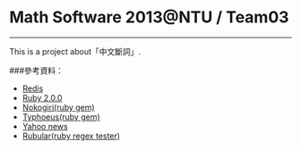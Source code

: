 # Math Software 2013@NTU / Team03 #

---

This is a project about「中文斷詞」.

###參考資料：

- [Redis](http://redis.io/)
- [Ruby 2.0.0](http://www.ruby-lang.org/zh_tw/)
- [Nokogiri(ruby gem)](http://nokogiri.org/)
- [Typhoeus(ruby gem)](https://github.com/typhoeus/typhoeus)
- [Yahoo news](http://tw.news.yahoo.com/)
- [Rubular(ruby regex tester)](http://rubular.com/)
